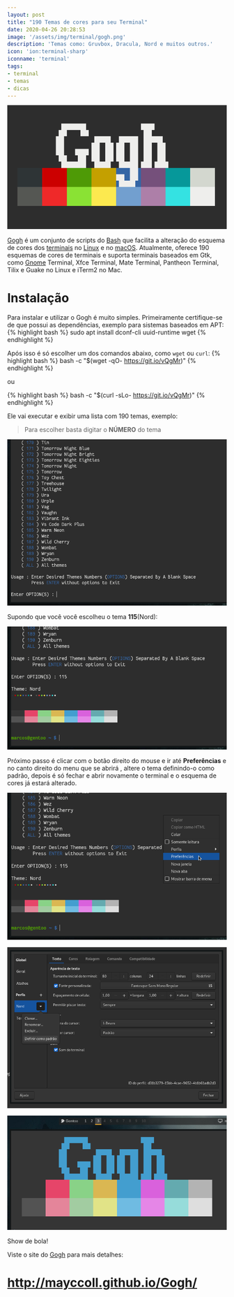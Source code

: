 ```yaml
---
layout: post
title: "190 Temas de cores para seu Terminal"
date: 2020-04-26 20:28:53
image: '/assets/img/terminal/gogh.png'
description: 'Temas como: Gruvbox, Dracula, Nord e muitos outros.'
icon: 'ion:terminal-sharp'
iconname: 'terminal'
tags:
- terminal
- temas
- dicas
---
```


![190 Temas de cores para seu Terminal](/assets/img/terminal/gogh.png)


[Gogh](http://mayccoll.github.io/Gogh/) é um conjunto de scripts do [Bash](https://terminalroot.com.br) que facilita a alteração do esquema de cores dos [terminais](https://terminalroot.com.br/tags#terminal) no [Linux](https://terminalroot.com.br/tags#linux) e no [macOS](https://terminalroot.com.br/tags#macos). Atualmente, oferece 190 esquemas de cores de terminais e suporta terminais baseados em Gtk, como [Gnome](https://terminalroot.com.br/tags#gnome) Terminal, Xfce Terminal, Mate Terminal, Pantheon Terminal, Tilix e Guake no Linux e iTerm2 no Mac.

# Instalação 

Para instalar e utilizar o Gogh é muito simples. Primeiramente certifique-se de que possui as dependências, exemplo para sistemas baseados em APT:
{% highlight bash %}
sudo apt install dconf-cli uuid-runtime wget
{% endhighlight %}

Após isso é só escolher um dos comandos abaixo, como `wget` ou `curl`:
{% highlight bash %}
bash -c  "$(wget -qO- https://git.io/vQgMr)"
{% endhighlight %}

ou

{% highlight bash %}
 bash -c  "$(curl -sLo- https://git.io/vQgMr)" 
{% endhighlight %}

Ele vai executar e exibir uma lista com 190 temas, exemplo:
> Para escolher  basta digitar o **NÚMERO** do tema

![Gogh escolha do tema](/assets/img/terminal/escolha-o-tema.png)

Supondo que você você escolheu o tema **115**(Nord):

![Nord Theme](/assets/img/terminal/alterando-o-tema.png)

Próximo passo é clicar com o botão direito do mouse e ir até **Preferências** e no canto direito do menu que se abrirá , altere o tema definindo-o como padrão, depois é só fechar e abrir novamente o terminal e o esquema de cores já estará alterado.

![Preferências](/assets/img/terminal/preferencias.png)

![Definir como padrão](/assets/img/terminal/definindo-como-padrao.png)

![Tema alterado](/assets/img/terminal/tema-alterado.png)

Show de bola!

Viste o site do [Gogh](http://mayccoll.github.io/Gogh/) para mais detalhes:
# <http://mayccoll.github.io/Gogh/>

